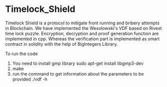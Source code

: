 # Timelock_Shield
Timelock Shield is a protocol to mitigate front running and bribery attempts in Blockchain. We have implemented the Wesolowski's VDF based on Rivest time lock puzzle. Encryption, decryption and proof generation function are implemented in cpp. Whereas the verification part is implemented as smart contract in solidity with the help of BigIntegers Library. 

To run the code
1) You need to install gmp library 
        sudo apt-get install libgmp3-dev
2) make
3) run the command to get information about the parameters to be provided
        ./vdf -h
